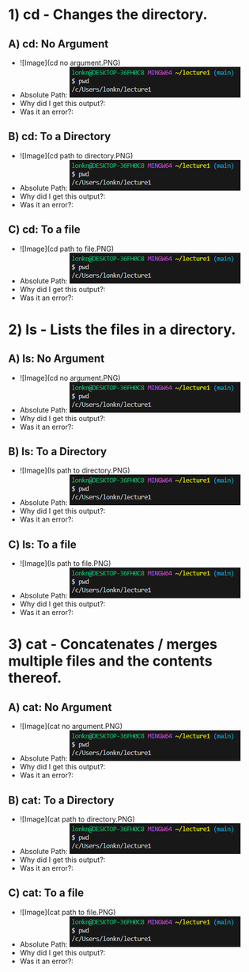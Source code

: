 # 1) cd - Changes the directory. 
## A) cd: No Argument
* ![Image](cd no argument.PNG) 
* Absolute Path: ![Image](absolutepath.PNG)
* Why did I get this output?:
* Was it an error?:
## B) cd: To a Directory
* ![Image](cd path to directory.PNG) 
* Absolute Path: ![Image](absolutepath.PNG)
* Why did I get this output?:
* Was it an error?:
## C) cd: To a file
* ![Image](cd path to file.PNG) 
* Absolute Path: ![Image](absolutepath.PNG)
* Why did I get this output?:
* Was it an error?:

# 2) ls - Lists the files in a directory.
## A) ls: No Argument
* ![Image](cd no argument.PNG) 
* Absolute Path: ![Image](absolutepath.PNG)
* Why did I get this output?:
* Was it an error?:
## B) ls: To a Directory
* ![Image](ls path to directory.PNG) 
* Absolute Path: ![Image](absolutepath.PNG)
* Why did I get this output?:
* Was it an error?:
## C) ls: To a file
* ![Image](ls path to file.PNG) 
* Absolute Path: ![Image](absolutepath.PNG)
* Why did I get this output?:
* Was it an error?:

# 3) cat - Concatenates / merges multiple files and the contents thereof.
## A) cat: No Argument
* ![Image](cat no argument.PNG) 
* Absolute Path: ![Image](absolutepath.PNG)
* Why did I get this output?:
* Was it an error?:
## B) cat: To a Directory
* ![Image](cat path to directory.PNG) 
* Absolute Path: ![Image](absolutepath.PNG)
* Why did I get this output?:
* Was it an error?:
## C) cat: To a file
* ![Image](cat path to file.PNG) 
* Absolute Path: ![Image](absolutepath.PNG)
* Why did I get this output?:
* Was it an error?:
